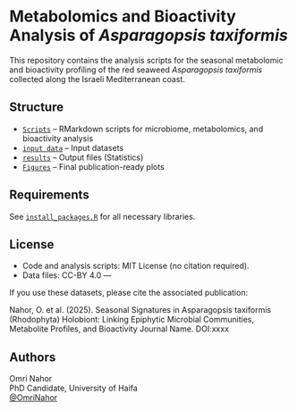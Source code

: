 # Metabolomics and Bioactivity Analysis of *Asparagopsis taxiformis*

This repository contains the analysis scripts for the seasonal metabolomic and bioactivity profiling of the red seaweed *Asparagopsis taxiformis* collected along the Israeli Mediterranean coast.

## Structure

- [`Scripts`](https://github.com/onahor27/Seasonal_Signatures_Asparagopsis_taxiformis/tree/main/Scripts) – RMarkdown scripts for microbiome, metabolomics, and bioactivity analysis
- [`input data`](https://github.com/onahor27/Seasonal_Signatures_Asparagopsis_taxiformis/tree/main/input%20data) – Input datasets
- [`results`](https://github.com/onahor27/Seasonal_Signatures_Asparagopsis_taxiformis/tree/main/results) – Output files (Statistics)
- [`Figures`](https://github.com/onahor27/Seasonal_Signatures_Asparagopsis_taxiformis/tree/main/Figures) – Final publication-ready plots

## Requirements

See [`install_packages.R`](https://github.com/onahor27/Seasonal_Signatures_Asparagopsis_taxiformis/blob/main/Scripts/install_packages.R) for all necessary libraries.

## License


- Code and analysis scripts: MIT License (no citation required).
- Data files: CC-BY 4.0 —

If you use these datasets, please cite the associated publication:

Nahor, O. et al. (2025). Seasonal Signatures in Asparagopsis taxiformis (Rhodophyta) Holobiont: Linking Epiphytic Microbial Communities, Metabolite Profiles, and Bioactivity Journal Name. DOI:xxxx

## Authors

Omri Nahor  
PhD Candidate, University of Haifa  
[@OmriNahor](https://github.com/onahor27)

